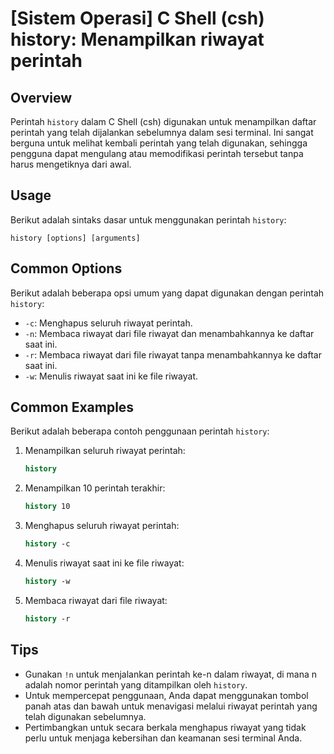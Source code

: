 # [Sistem Operasi] C Shell (csh) history: Menampilkan riwayat perintah

## Overview
Perintah `history` dalam C Shell (csh) digunakan untuk menampilkan daftar perintah yang telah dijalankan sebelumnya dalam sesi terminal. Ini sangat berguna untuk melihat kembali perintah yang telah digunakan, sehingga pengguna dapat mengulang atau memodifikasi perintah tersebut tanpa harus mengetiknya dari awal.

## Usage
Berikut adalah sintaks dasar untuk menggunakan perintah `history`:

```
history [options] [arguments]
```

## Common Options
Berikut adalah beberapa opsi umum yang dapat digunakan dengan perintah `history`:

- `-c`: Menghapus seluruh riwayat perintah.
- `-n`: Membaca riwayat dari file riwayat dan menambahkannya ke daftar saat ini.
- `-r`: Membaca riwayat dari file riwayat tanpa menambahkannya ke daftar saat ini.
- `-w`: Menulis riwayat saat ini ke file riwayat.

## Common Examples
Berikut adalah beberapa contoh penggunaan perintah `history`:

1. Menampilkan seluruh riwayat perintah:
   ```csh
   history
   ```

2. Menampilkan 10 perintah terakhir:
   ```csh
   history 10
   ```

3. Menghapus seluruh riwayat perintah:
   ```csh
   history -c
   ```

4. Menulis riwayat saat ini ke file riwayat:
   ```csh
   history -w
   ```

5. Membaca riwayat dari file riwayat:
   ```csh
   history -r
   ```

## Tips
- Gunakan `!n` untuk menjalankan perintah ke-n dalam riwayat, di mana n adalah nomor perintah yang ditampilkan oleh `history`.
- Untuk mempercepat penggunaan, Anda dapat menggunakan tombol panah atas dan bawah untuk menavigasi melalui riwayat perintah yang telah digunakan sebelumnya.
- Pertimbangkan untuk secara berkala menghapus riwayat yang tidak perlu untuk menjaga kebersihan dan keamanan sesi terminal Anda.